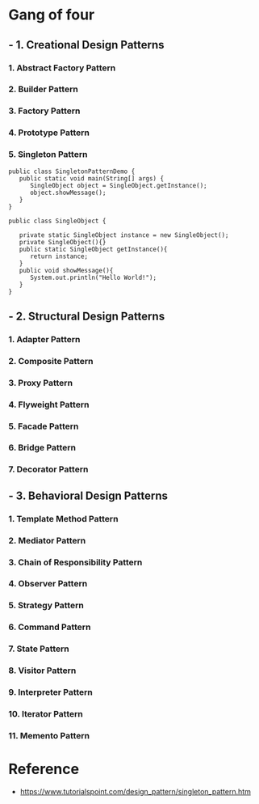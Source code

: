 # Gang of four

## - 1. Creational Design Patterns
### 1. Abstract Factory Pattern
### 2. Builder Pattern
### 3. Factory Pattern
### 4. Prototype Pattern
### 5. Singleton Pattern

<pre><code>public class SingletonPatternDemo {
   public static void main(String[] args) {
      SingleObject object = SingleObject.getInstance();
      object.showMessage();
   }
}

public class SingleObject {

   private static SingleObject instance = new SingleObject();
   private SingleObject(){}
   public static SingleObject getInstance(){
      return instance;
   }
   public void showMessage(){
      System.out.println("Hello World!");
   }
}</code></pre>

## - 2. Structural Design Patterns
### 1. Adapter Pattern
### 2. Composite Pattern
### 3. Proxy Pattern
### 4. Flyweight Pattern
### 5. Facade Pattern
### 6. Bridge Pattern
### 7. Decorator Pattern

## - 3. Behavioral Design Patterns
### 1. Template Method Pattern
### 2. Mediator Pattern
### 3. Chain of Responsibility Pattern
### 4. Observer Pattern
### 5. Strategy Pattern
### 6. Command Pattern
### 7. State Pattern
### 8. Visitor Pattern
### 9. Interpreter Pattern
### 10. Iterator Pattern
### 11. Memento Pattern

# Reference 
- https://www.tutorialspoint.com/design_pattern/singleton_pattern.htm
